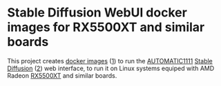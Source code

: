 # Stable Diffusion WebUI docker images for RX5500XT and similar boards

This project creates [docker images](https://www.docker.com/) ([1](https://en.wikipedia.org/wiki/Docker_(software)))
to run the [AUTOMATIC1111](https://github.com/AUTOMATIC1111/stable-diffusion-webui)
[Stable Diffusion](https://stability.ai/blog/stable-diffusion-public-release) ([2](https://en.wikipedia.org/wiki/Stable_Diffusion))
web interface, to run it on Linux systems equiped with AMD Radeon
[RX5500XT](https://www.amd.com/es/support/graphics/amd-radeon-5500-series/amd-radeon-rx-5500-series/amd-radeon-rx-5500-xt)
and similar boards.

